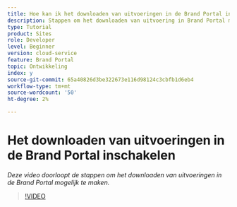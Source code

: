 ```yaml
---
title: Hoe kan ik het downloaden van uitvoeringen in de Brand Portal inschakelen?
description: Stappen om het downloaden van uitvoering in Brand Portal mogelijk te maken
type: Tutorial
product: Sites
role: Developer
level: Beginner
version: cloud-service
feature: Brand Portal
topic: Ontwikkeling
index: y
source-git-commit: 65a40826d3be322673e116d98124c3cbfb1d6eb4
workflow-type: tm+mt
source-wordcount: '50'
ht-degree: 2%

---
```



# Het downloaden van uitvoeringen in de Brand Portal inschakelen

*Deze video doorloopt de stappen om het downloaden van uitvoeringen in de Brand Portal mogelijk te maken.*

>[!VIDEO](https://video.tv.adobe.com/v/335449?quality=9&learn=on)
